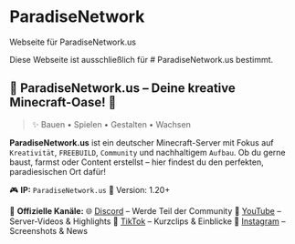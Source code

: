 # ParadiseNetwork
Webseite für ParadiseNetwork.us

Diese Webseite ist ausschließlich für # ParadiseNetwork.us bestimmt.

## 🌴 ParadiseNetwork.us – Deine kreative Minecraft-Oase! 🦜 

> ✨ Bauen • Spielen • Gestalten • Wachsen

**ParadiseNetwork.us** ist ein deutscher Minecraft-Server mit Fokus auf `Kreativität`, `FREEBUILD`,  `Community` und nachhaltigem `Aufbau`. Ob du gerne baust, farmst oder Content erstellst – hier findest du den perfekten, paradiesischen Ort dafür!

🎮 **IP:**
`ParadiseNetwork.us`
📌 Version: 1.20+

📣 **Offizielle Kanäle:**
🌐 [Discord](https://discord.gg/qsM4tbsKv4) – Werde Teil der Community
🎥 [YouTube](https://www.youtube.com/@Paradise_Network) – Server-Videos & Highlights
📱 [TikTok](https://www.tiktok.com/@_paradisenetwork_?_t=ZN-8wNRSzqnrRW&_r=1) – Kurzclips & Einblicke
📸 [Instagram](https://www.instagram.com/_paradisenetwork) – Screenshots & News
